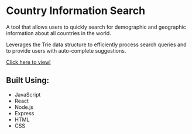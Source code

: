 # Country Information Search

A tool that allows users to quickly search for demographic and geographic information about all countries in the world.

Leverages the Trie data structure to efficiently process search queries and to provide users with auto-complete suggestions.

[Click here to view!](https://countryinfosearch.herokuapp.com/)

## Built Using:

- JavaScript
- React
- Node.js
- Express
- HTML
- CSS
